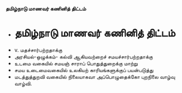 **தமிழ்நாடு மாணவர் கணினித் திட்டம்**
- # தமிழ்நாடு மாணவர் கணினித் திட்டம்
- v. மதச்சார்பற்றதாக்கு
- அரசியல்-ஒழுக்கம்- கல்வி ஆகியவற்றைச் சமயச்சார்பற்றதாக்கு
- உடமை வகையில் சமயஞ் சாராப் பொதுத்துறைக்கு மாற்று
- சமய உடைமைவகையில் உலகியற் காரியங்களுக்குப் பயன்படுத்து
- மடத்துத்துறவி வகையில் நிலையாகவா அப்பொழுதைக்கோ புறநிலை வாழ்வு வாழ்வி.

